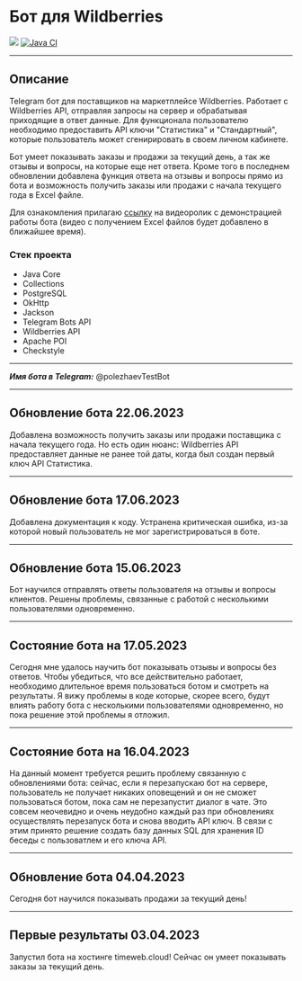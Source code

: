 # Бот для Wildberries
<a href="https://codeclimate.com/github/DrAculaJD/wildberries_bot/maintainability"><img src="https://api.codeclimate.com/v1/badges/ec282165f37500a9dfba/maintainability" /></a>
[![Java CI](https://github.com/DrAculaJD/wildberries_bot/actions/workflows/main.yml/badge.svg)](https://github.com/DrAculaJD/wildberries_bot/actions/workflows/main.yml)
***
## Описание
Telegram бот для поставщиков на маркетплейсе Wildberries. Работает с Wildberries API, отправляя запросы на сервер и обрабатывая приходящие в ответ данные. Для функционала пользователю необходимо предоставить API ключи "Статистика" и "Стандартный", которые пользователь может сгенирировать в своем личном кабинете.

 Бот умеет показывать заказы и продажи за текущий день, а так же отзывы и вопросы, на которые еще нет ответа. Кроме того в последнем обновлении добавлена функция ответа на отзывы и вопросы прямо из бота и возможность получить заказы или продажи с начала текущего года в Excel файле.
 
 Для ознакомления прилагаю [ссылку](https://youtu.be/DV3i1GzC2Vc) на видеоролик с демонстрацией работы бота (видео с получением Excel файлов будет добавлено в ближайшее время).

### Стек проекта
- Java Core
- Collections
- PostgreSQL
- OkHttp
- Jackson
- Telegram Bots API
- Wildberries API
- Apache POI
- Checkstyle
***
***Имя бота в Telegram:*** @polezhaevTestBot
***
## Обновление бота 22.06.2023
Добавлена возможность получить заказы или продажи поставщика с начала текущего года. Но есть один нюанс: Wildberries API предоставляет данные не ранее той даты, когда был создан первый ключ API Статистика.
***
## Обновление бота 17.06.2023
Добавлена документация к коду. Устранена критическая ошибка, из-за которой новый пользователь не мог зарегистрироваться в боте.
***
## Обновление бота 15.06.2023
Бот научился отправлять ответы пользователя на отзывы и вопросы клиентов. Решены проблемы, связанные с работой с несколькими пользователями одновременно. 
***
## Состояние бота на 17.05.2023
Сегодня мне удалось научить бот показывать отзывы и вопросы без ответов. Чтобы убедиться, что все действительно работает, необходимо длительное время пользоваться ботом и смотреть на результаты. Я вижу проблемы в коде которые, скорее всего, будут влиять работу бота с несколькими пользователями одновременно, но пока решение этой проблемы я отложил. 
***
## Состояние бота на 16.04.2023
На данный момент требуется решить проблему связанную с обновлениями бота: сейчас, если я перезапускаю бот на сервере, пользователь не получает никаких оповещений и он не сможет пользоваться ботом, пока сам не перезапустит диалог в чате. Это совсем неочевидно и очень неудобно каждый раз при обновлениях осуществлять перезапуск бота и снова вводить API ключ. В связи с этим принято решение создать базу данных SQL для хранения ID беседы с пользоватлем и его ключа API.
***
##  Обновление бота 04.04.2023
Сегодня бот научился показывать продажи за текущий день!
***
##  Первые результаты 03.04.2023
Запустил бота на хостинге timeweb.cloud! Сейчас он умеет показывать заказы за текущий день.
